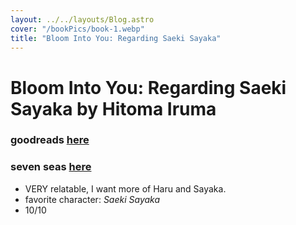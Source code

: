 ```yaml
---
layout: ../../layouts/Blog.astro
cover: "/bookPics/book-1.webp"
title: "Bloom Into You: Regarding Saeki Sayaka"
---
```


# Bloom Into You: Regarding Saeki Sayaka by Hitoma Iruma
### goodreads **[here](https://www.goodreads.com/en/book/show/49882195)**
### seven seas **[here](https://sevenseasentertainment.com/series/bloom-into-you-light-novel/)**
- VERY relatable, I want more of Haru and Sayaka.
- favorite character: _Saeki Sayaka_
- 10/10